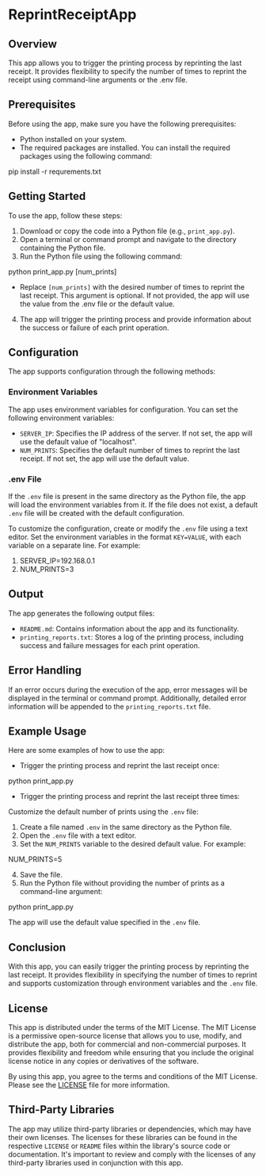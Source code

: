 # ReprintReceiptApp

## Overview
This app allows you to trigger the printing process by reprinting the last receipt. It provides flexibility to specify the number of times to reprint the receipt using command-line arguments or the .env file.

## Prerequisites
Before using the app, make sure you have the following prerequisites:
- Python installed on your system.
- The required packages are installed. You can install the required packages using the following command:

pip install -r requrements.txt 
    

## Getting Started
To use the app, follow these steps:
1. Download or copy the code into a Python file (e.g., `print_app.py`).
2. Open a terminal or command prompt and navigate to the directory containing the Python file.
3. Run the Python file using the following command:

python print_app.py [num_prints]

- Replace `[num_prints]` with the desired number of times to reprint the last receipt. This argument is optional. If not provided, the app will use the value from the .env file or the default value.
4. The app will trigger the printing process and provide information about the success or failure of each print operation.

## Configuration
The app supports configuration through the following methods:

### Environment Variables
The app uses environment variables for configuration. You can set the following environment variables:
- `SERVER_IP`: Specifies the IP address of the server. If not set, the app will use the default value of "localhost".
- `NUM_PRINTS`: Specifies the default number of times to reprint the last receipt. If not set, the app will use the default value.

### .env File
If the `.env` file is present in the same directory as the Python file, the app will load the environment variables from it. If the file does not exist, a default `.env` file will be created with the default configuration.

To customize the configuration, create or modify the `.env` file using a text editor. Set the environment variables in the format `KEY=VALUE`, with each variable on a separate line. For example:

1. SERVER_IP=192.168.0.1
2. NUM_PRINTS=3


## Output
The app generates the following output files:
- `README.md`: Contains information about the app and its functionality.
- `printing_reports.txt`: Stores a log of the printing process, including success and failure messages for each print operation.

## Error Handling
If an error occurs during the execution of the app, error messages will be displayed in the terminal or command prompt. Additionally, detailed error information will be appended to the `printing_reports.txt` file.

## Example Usage
Here are some examples of how to use the app:
- Trigger the printing process and reprint the last receipt once:

python print_app.py

- Trigger the printing process and reprint the last receipt three times:

Customize the default number of prints using the `.env` file:
1. Create a file named `.env` in the same directory as the Python file.
2. Open the `.env` file with a text editor.
3. Set the `NUM_PRINTS` variable to the desired default value. For example:

NUM_PRINTS=5

4. Save the file.
5. Run the Python file without providing the number of prints as a command-line argument:

python print_app.py

The app will use the default value specified in the `.env` file.

## Conclusion
With this app, you can easily trigger the printing process by reprinting the last receipt. It provides flexibility in specifying the number of times to reprint and supports customization through environment variables and the `.env` file.

## License
This app is distributed under the terms of the MIT License. The MIT License is a permissive open-source license that allows you to use, modify, and distribute the app, both for commercial and non-commercial purposes. It provides flexibility and freedom while ensuring that you include the original license notice in any copies or derivatives of the software.

By using this app, you agree to the terms and conditions of the MIT License. Please see the [LICENSE](LICENSE) file for more information.

## Third-Party Libraries
The app may utilize third-party libraries or dependencies, which may have their own licenses. The licenses for these libraries can be found in the respective `LICENSE` or `README` files within the library's source code or documentation. It's important to review and comply with the licenses of any third-party libraries used in conjunction with this app.
